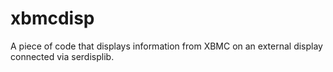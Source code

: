 xbmcdisp
========

A piece of code that displays information from XBMC on an external display connected via serdisplib.
